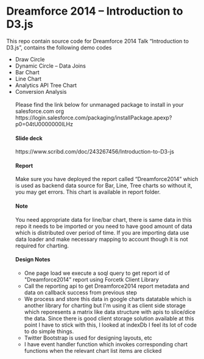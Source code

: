 <h1>Dreamforce 2014 – Introduction to D3.js</h1>

This repo contain source code for Dreamforce 2014 Talk “Introduction to D3.js”, contains the following demo codes
<ul>
<li>Draw Circle</li>
<li>Dynamic Circle – Data Joins</li>
<li>Bar Chart </li>
<li>Line Chart </li>
<li>Analytics API Tree Chart </li>
<li>Conversion Analysis</li>

<br/>
Please find the link below for unmanaged package to install in your salesforce.com org
https://login.salesforce.com/packaging/installPackage.apexp?p0=04tU0000000ILHz

<h4>Slide deck</h4>
https://www.scribd.com/doc/243267456/Introduction-to-D3-js

<h4>Report</h4>
Make sure you have deployed the report called “Dreamforce2014” which is used as backend data source for Bar, Line, Tree charts so without it, you may get errors. This chart is available in report folder.

<h4>Note</h4>
You need appropriate data for line/bar chart, there is same data in this repo it needs to be imported or you need to have good amount of data which is distributed over period of time. If you are importing data use data loader and make necessary mapping to account though it is not required for charting.


<h4>Design Notes</h4>

<ul>
<li>One page load we execute a soql query to get report id of "Dreamforce2014" report using Forcetk Client Library</li>
<li>Call the reporting api to get Dreamforce2014 report metadata and data on callback success from previous step </li>
<li>We process and store this data in google charts datatable which is another library for charting but I'm using it as client side storage which reporesents a matrix like data structure with apis to slice/dice the data. Since there is good client storage solution available at this point I have to stick with this, I looked at indexDb I feel its lot of code to do simple things. </li>
<li>Twitter Bootstrap is used for designing layouts, etc </li>
<li> I have event handler function which invokes corresponding chart functions when the relevant chart list items are clicked </li>
</ul>


